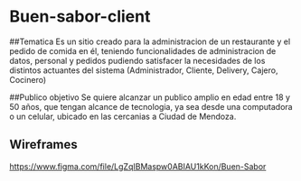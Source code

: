 # Buen-sabor-client

##Tematica
Es un sitio creado para la administracion de un restaurante y el pedido de comida en él, teniendo funcionalidades de administracion de datos, personal y pedidos pudiendo satisfacer la necesidades de los distintos actuantes del sistema (Administrador, Cliente, Delivery, Cajero, Cocinero)

##Publico objetivo
Se quiere alcanzar un publico amplio en edad entre 18 y 50 años, que tengan alcance de tecnologia, ya sea desde una computadora o un celular, ubicado en las cercanias a Ciudad de Mendoza.

## Wireframes
https://www.figma.com/file/LgZqIBMaspw0ABIAU1kKon/Buen-Sabor
